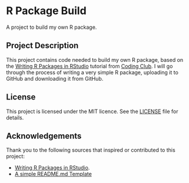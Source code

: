 # R Package Build
A project to build my own R package.

## Project Description
This project contains code needed to build my own R package, based on the [Writing R Packages in RStudio](https://ourcodingclub.github.io/tutorials/writing-r-package/) tutorial from [Coding Club](https://ourcodingclub.github.io). I will go through the process of writing a very simple R package, uploading it to GitHub and downloading it from GitHub.

## License
This project is licensed under the MIT licence. See the [LICENSE](./LICENSE.md) file for details.

## Acknowledgements
Thank you to the following sources that inspired or contributed to this project:

- [Writing R Packages in RStudio](https://ourcodingclub.github.io/tutorials/writing-r-package/).
- [A simple README.md Template](https://gist.github.com/DomPizzie/7a5ff55ffa9081f2de27c315f5018afc)